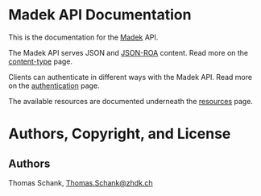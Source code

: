 # Madek API Documentation


This is the documentation for the [Madek][] API.

The Madek API serves JSON and [JSON-ROA][] content. Read more on
the [content-type](content-type.html) page.

Clients can authenticate in different ways with the Madek API. Read more on the
[authentication][] page.

The available resources are documented underneath the
[resources](resources/index.html) page.

# Authors, Copyright, and License 

## Authors 

  Thomas Schank, <Thomas.Schank@zhdk.ch>

  [Authentication]: authentication.html
  [JSON-ROA]: http://json-roa.github.io/
  [Madek]: https://github.com/madek

